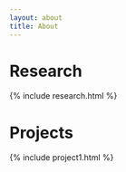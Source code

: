 ```yaml
---
layout: about
title: About
---
```


# Research
{% include research.html %}

# Projects
{% include project1.html %}